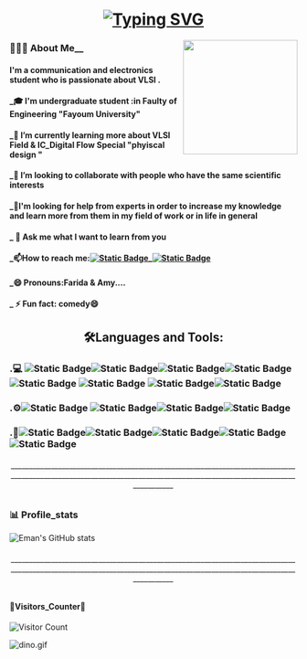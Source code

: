
 <h1  align="center"><a align="center" href="https://git.io/typing-svg"><img src="https://readme-typing-svg.herokuapp.com?font=Fira+Code&weight=300&size=25&duration=666&pause=20&color=349995DC&center=true&multiline=true&random=true&width=415&height=40&lines=%F0%9F%91%8BHey+there+!I'm+Eman%F0%9F%91%8B" alt="Typing SVG" /></a></h1><img align="right" width="200" height="200" src="https://github.com/M0nica/M0nica/blob/main/octomonica/m0nica-octocat-rotating.gif?raw=true"> 
<h3 color="blue">👨🏻‍💻  About Me__      </h3>            
<h4>I'm a communication and electronics student who is passionate about VLSI .</h4>
<h4>_🎓 I'm undergraduate student :in Faulty of Engineering "Fayoum University" </h4>
<h4>_🌱 I’m currently learning more about VLSI Field & IC_Digital Flow Special "phyiscal design " </h4>
<h4>_👯 I’m looking to collaborate with people who have the same scientific interests </h4>
<h4>_🤔I'm looking for help from experts in order to increase my knowledge and learn more from them in my field of work or in life in general</h4>
<h4>_ 💬 Ask me what I want to learn from you</h4>
<h4>_📫How to reach me:<a href="https://www.linkedin.com/in/%C2%BBeman-hussein-65004a21b/"><img alt="Static Badge" src="https://img.shields.io/badge/LinkedIn%20-blue?style=plastic&logo=LinkedIn%20&logoColor=white&link=left"></a>_<a href=emanhussein148@gmail.com><img alt="Static Badge" src="https://img.shields.io/badge/Gamil-redstyle=plastic&logo=Link&logoColor=white&link=left"></a></h4>
<h4>_😄 Pronouns:Farida & Amy....</h4>
<h4>_ ⚡ Fun fact: comedy😄</h4>
<h2 align="center">🛠️Languages and Tools:</h2>
<h3>.💻
<img alt="Static Badge" src="https://img.shields.io/badge/verilog-gray?style=flat&logo=veilog&logoColor=blue"><img alt="Static Badge" src="https://img.shields.io/badge/SystemVerilog-black?style=plastic&logo=C&logoColor=light%20blue"><img alt="Static Badge" src="https://img.shields.io/badge/C%2B%2B-gray?style=plastic&logo=c%2B%2B&logoColor=blue"><img alt="Static Badge" src="https://img.shields.io/badge/C-black?style=plastic&logo=C&logoColor=light%20blue">
<img alt="Static Badge" src="https://img.shields.io/badge/HTML5-gray?style=plastic&logo=HTML5&logoColor=purple">
<img alt="Static Badge" src="https://img.shields.io/badge/CSS3-black?style=plastic&logo=CSS3&logoColor=orange">
<img alt="Static Badge" src="https://img.shields.io/badge/python-gray?style=plastic&logo=python&logoColor=blue"><img alt="Static Badge" src="https://img.shields.io/badge/basicMatlab-black?style=plastic&logoColor=light%20blue"></h3>
<h3>.⚙️<img alt="Static Badge" src="https://img.shields.io/badge/GitHub-black?style=plastic&logo=GitHub&logoColor=blue">
<img alt="Static Badge" src="https://img.shields.io/badge/Git-black?style=social&logo=Git&logoColor=red"><img alt="Static Badge" src="https://img.shields.io/badge/linux-black?style=plastic&logo=linux&logoColor=orange"><img alt="Static Badge" src="https://img.shields.io/badge/Ubuntu-black?style=social&logo=ubuntu&logoColor=red"></h3>
<h3>.🔧<img alt="Static Badge" src="https://img.shields.io/badge/Quartus%20-black?style=plastic&logoColor=red"><img alt="Static Badge" src="https://img.shields.io/badge/modelsim%20-blue?style=plastic&logo=moelsim&logoColor=red"><img alt="Static Badge" src="https://img.shields.io/badge/visual%20Studio%20Code%20-black?style=plastic&logo=visual%20Studio%20Code&logoColor=blue"><img alt="Static Badge" src="https://img.shields.io/badge/Notepad%2B%2B-black?style=social&logo=Notepad%2B%2B&logoColor=%20green"><img alt="Static Badge" src="https://img.shields.io/badge/EDA%20playground-black?style=plastic&logo=c&logoColor=%20green">
</h3>

<h6 align="center">_______________________________________________________________________________________________________________________________________________________________________</h6>
<h3 >📊 Profile_stats</h3>

 ![Eman's GitHub stats](https://github-readme-stats.vercel.app/api?username=eman465&theme=gotham&show_icons=true)
 <h6 align="center">_______________________________________________________________________________________________________________________________________________________________________</h6>

<h4>👀Visitors_Counter👀</h4>

![Visitor Count](https://profile-counter.glitch.me/{eman465}/count.svg)



<img alt="dino.gif" src="https://github.com/saadeghi/saadeghi/blob/master/dino.gif?raw=true" data-hpc="true" class="Box-sc-g0xbh8-0 kzRgrI">















</h3>
<!--<img src="https://camo.githubusercontent.com/0ab3ccd947eb4db17d1c8ea89c6ba3e7042b1d7dc5e7bb893339937670c6ab8f/68747470733a2f2f692e696d6775722e636f6d2f4136625747466c2e676966" data-canonical-src="https://i.imgur.com/A6bWGFl.gif" style="max-width: 100%; display: inline-block;" data-target="animated-image.originalImage">

<!--
**eman465/eman465** is a ✨ _special_ ✨ repository because its `README.md` (this file) appears on your GitHub profile.

Here are some ideas to get you started:
![image](https://github.com/eman465/eman465/assets/161242657/4f2cc010-c647-4f84-a8ac-d8b0e0fc3663)

- 🔭 I’m currently working on ...
- 🌱 I’m currently learning ...
- 👯 I’m looking to collaborate on ...
- 🤔 I’m looking for help with ...
- 💬 Ask me about ...
- 📫 How to reach me: ...
- 😄 Pronouns: ...
- ⚡ Fun fact: ...
-->
